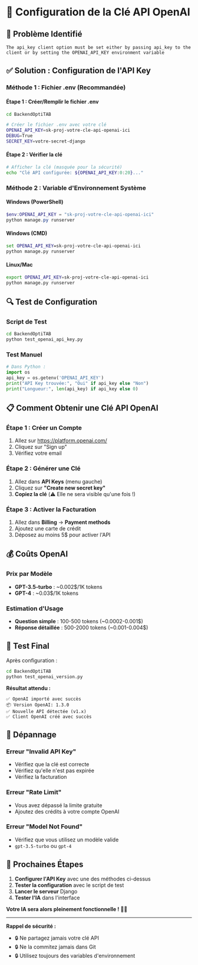 # 🔑 Configuration de la Clé API OpenAI

## 🚨 Problème Identifié

```
The api_key client option must be set either by passing api_key to the client or by setting the OPENAI_API_KEY environment variable
```

## ✅ Solution : Configuration de l'API Key

### **Méthode 1 : Fichier .env (Recommandée)**

#### **Étape 1 : Créer/Remplir le fichier .env**
```bash
cd BackendOptiTAB

# Créer le fichier .env avec votre clé
OPENAI_API_KEY=sk-proj-votre-cle-api-openai-ici
DEBUG=True
SECRET_KEY=votre-secret-django
```

#### **Étape 2 : Vérifier la clé**
```bash
# Afficher la clé (masquée pour la sécurité)
echo "Clé API configurée: ${OPENAI_API_KEY:0:20}..."
```

### **Méthode 2 : Variable d'Environnement Système**

#### **Windows (PowerShell)**
```powershell
$env:OPENAI_API_KEY = "sk-proj-votre-cle-api-openai-ici"
python manage.py runserver
```

#### **Windows (CMD)**
```cmd
set OPENAI_API_KEY=sk-proj-votre-cle-api-openai-ici
python manage.py runserver
```

#### **Linux/Mac**
```bash
export OPENAI_API_KEY=sk-proj-votre-cle-api-openai-ici
python manage.py runserver
```

## 🔍 Test de Configuration

### **Script de Test**
```bash
cd BackendOptiTAB
python test_openai_api_key.py
```

### **Test Manuel**
```python
# Dans Python :
import os
api_key = os.getenv('OPENAI_API_KEY')
print("API Key trouvée:", "Oui" if api_key else "Non")
print("Longueur:", len(api_key) if api_key else 0)
```

## 📋 Comment Obtenir une Clé API OpenAI

### **Étape 1 : Créer un Compte**
1. Allez sur https://platform.openai.com/
2. Cliquez sur "Sign up"
3. Vérifiez votre email

### **Étape 2 : Générer une Clé**
1. Allez dans **API Keys** (menu gauche)
2. Cliquez sur **"Create new secret key"**
3. **Copiez la clé** (⚠️ Elle ne sera visible qu'une fois !)

### **Étape 3 : Activer la Facturation**
1. Allez dans **Billing** → **Payment methods**
2. Ajoutez une carte de crédit
3. Déposez au moins 5$ pour activer l'API

## 💰 Coûts OpenAI

### **Prix par Modèle**
- **GPT-3.5-turbo** : ~0.002$/1K tokens
- **GPT-4** : ~0.03$/1K tokens

### **Estimation d'Usage**
- **Question simple** : 100-500 tokens (~0.0002-0.001$)
- **Réponse détaillée** : 500-2000 tokens (~0.001-0.004$)

## 🧪 Test Final

Après configuration :
```bash
cd BackendOptiTAB
python test_openai_version.py
```

**Résultat attendu :**
```
✅ OpenAI importé avec succès
📦 Version OpenAI: 1.3.0
✅ Nouvelle API détectée (v1.x)
✅ Client OpenAI créé avec succès
```

## 🚨 Dépannage

### **Erreur "Invalid API Key"**
- Vérifiez que la clé est correcte
- Vérifiez qu'elle n'est pas expirée
- Vérifiez la facturation

### **Erreur "Rate Limit"**
- Vous avez dépassé la limite gratuite
- Ajoutez des crédits à votre compte OpenAI

### **Erreur "Model Not Found"**
- Vérifiez que vous utilisez un modèle valide
- `gpt-3.5-turbo` ou `gpt-4`

## 🎯 Prochaines Étapes

1. **Configurer l'API Key** avec une des méthodes ci-dessus
2. **Tester la configuration** avec le script de test
3. **Lancer le serveur** Django
4. **Tester l'IA** dans l'interface

**Votre IA sera alors pleinement fonctionnelle !** 🚀🤖

---

**Rappel de sécurité :**
- 🔒 Ne partagez jamais votre clé API
- 🔒 Ne la commitez jamais dans Git
- 🔒 Utilisez toujours des variables d'environnement
